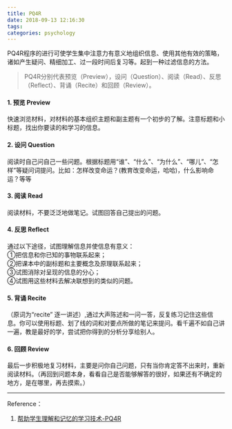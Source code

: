 ```yaml
---
title: PQ4R
date: 2018-09-13 12:16:30
tags:
categories: psychology
---
```


PQ4R程序的进行可使学生集中注意力有意义地组织信息、使用其他有效的策略，诸如产生疑问、精细加工、过一段时间后复习等。起到一种过滤信息的方法。


>PQ4R分别代表预览（Preview），设问（Question）、阅读（Read）、反思（Reflect）、背诵（Recite）和回顾（Review）。



#### 1. 预览 Preview
快速浏览材料，对材料的基本组织主题和副主题有一个初步的了解。注意标题和小标题，找出你要读的和学习的信息。

#### 2. 设问 Question
阅读时自己问自己一些问题。根据标题用“谁”、“什么”、“为什么”、“哪儿”、“怎样”等疑问词提问。比如：怎样改变命运？(教育改变命运，哈哈)，什么影响命运？等等

#### 3. 阅读 Read
阅读材料，不要泛泛地做笔记。试图回答自己提出的问题。

#### 4. 反思 Reflect
通过以下途径，试图理解信息并使信息有意义：  
  ①把信息和你已知的事物联系起来；  
  ②把课本中的副标题和主要概念及原理联系起来；  
  ③试图消除对呈现的信息的分心；  
  ④试图用这些材料去解决联想到的类似的问题。  

#### 5. 背诵 Recite
（原词为“recite” 逐一讲述）,通过大声陈述和一问一答，反复练习记住这些信息。你可以使用标题、划了线的词和对要点所做的笔记来提问。看千遍不如自己讲一遍，教是最好的学，尝试把你得到的分析分享给别人。

#### 6. 回顾 Review
最后一步积极地复习材料，主要是问你自己问题，只有当你肯定答不出来时，重新阅读材料。（再回到问题本身，看看自己是否能够解答的很好，如果还有不确定的地方，是在哪里，再去摸索。）


---

Reference：

1. [帮助学生理解和记忆的学习技术-PQ4R](http://note.youdao.com/noteshare?id=f63b2a56027b6408d81e3677422a3d2e&sub=C6E9531904B2478D9B1F056F46E9BD5F)